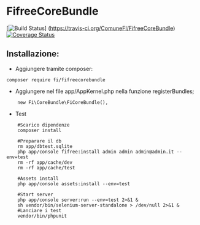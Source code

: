 FifreeCoreBundle
=============
[![Build Status](https://travis-ci.org/ComuneFI/FifreeCoreBundle.svg?branch=master)]
(https://travis-ci.org/ComuneFI/FifreeCoreBundle) [![Coverage Status](https://coveralls.io/repos/github/ComuneFI/FifreeCoreBundle/badge.svg?branch=master)](https://coveralls.io/github/ComuneFI/FifreeCoreBundle?branch=master)


Installazione:
-------------

- Aggiungere tramite composer:
```
composer require fi/fifreecorebundle
```
- Aggiungere nel file app/AppKernel.php nella funzione registerBundles;
```
    new Fi\CoreBundle\FiCoreBundle(),
```

- Test

```
    #Scarico dipendenze
    composer install

    #Preparare il db
    rm app/dbtest.sqlite
    php app/console fifree:install admin admin admin@admin.it --env=test
    rm -rf app/cache/dev
    rm -rf app/cache/test

    #Assets install
    php app/console assets:install --env=test

    #Start server
    php app/console server:run --env=test 2>&1 &
    sh vendor/bin/selenium-server-standalone > /dev/null 2>&1 &
    #Lanciare i test
    vendor/bin/phpunit
```
